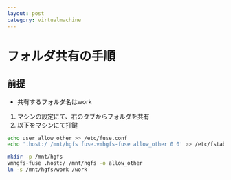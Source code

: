 ```yaml
---
layout: post
category: virtualmachine
---
```


# フォルダ共有の手順

## 前提

- 共有するフォルダ名はwork

1. マシンの設定にて、右のタブからフォルダを共有
1. 以下をマシンにて打鍵

```sh
echo user_allow_other >> /etc/fuse.conf
echo '.host:/ /mnt/hgfs fuse.vmhgfs-fuse allow_other 0 0' >> /etc/fstab

mkdir -p /mnt/hgfs
vmhgfs-fuse .host:/ /mnt/hgfs -o allow_other
ln -s /mnt/hgfs/work /work
```
